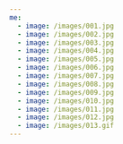 ```yaml
---
me:
  - image: /images/001.jpg
  - image: /images/002.jpg
  - image: /images/003.jpg
  - image: /images/004.jpg
  - image: /images/005.jpg
  - image: /images/006.jpg
  - image: /images/007.jpg
  - image: /images/008.jpg
  - image: /images/009.jpg
  - image: /images/010.jpg
  - image: /images/011.jpg
  - image: /images/012.jpg
  - image: /images/013.gif
---
```

